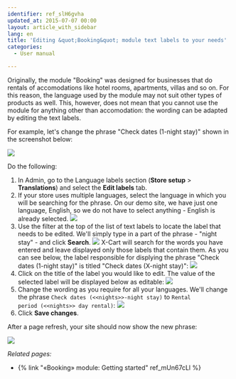 ```yaml
---
identifier: ref_slH6gvha
updated_at: 2015-07-07 00:00
layout: article_with_sidebar
lang: en
title: 'Editing &quot;Booking&quot; module text labels to your needs'
categories:
  - User manual

---
```


Originally, the module "Booking" was designed for businesses that do rentals of accomodations like hotel rooms, apartments, villas and so on. For this reason, the language used by the module may not suit other types of products as well. This, however, does not mean that you cannot use the module for anything other than accomodation: the wording can be adapted by editing the text labels.

For example, let's change the phrase "Check dates (1-night stay)" shown in the screenshot below:

![]({{site.baseurl}}/attachments/8750032/8718812.png?effects=drop-shadow)

Do the following:

1.  In Admin, go to the Language labels section (**Store setup** > **Translations**) and select the **Edit labels** tab. 
2.  If your store uses multiple languages, select the language in which you will be searching for the phrase. On our demo site, we have just one language, English, so we do not have to select anything - English is already selected.
    ![]({{site.baseurl}}/attachments/8750032/8718813.png?effects=drop-shadow)
3.  Use the filter at the top of the list of text labels to locate the label that needs to be edited. We'll simply type in a part of the phrase - "night stay" - and click **Search**.
    ![]({{site.baseurl}}/attachments/8750032/8718814.png?effects=drop-shadow)
    X-Cart will search for the words you have entered and leave displayed only those labels that contain them. As you can see below, the label responsible for displying the phrase "Check dates (1-night stay)" is titled "Check dates (X-night stay)":
    ![]({{site.baseurl}}/attachments/8750032/8718811.png?effects=drop-shadow)
4.  Click on the title of the label you would like to edit. The value of the selected label will be displayed below as editable:
    ![]({{site.baseurl}}/attachments/8750032/8718815.png?effects=drop-shadow)
5.  Change the wording as you require for all your languages. We'll change the phrase `Check dates (<<nights>>-night stay)` to `Rental period (<<nights>> day rental)`:
    ![]({{site.baseurl}}/attachments/8750032/8718816.png?effects=drop-shadow)
6.  Click **Save changes**.

After a page refresh, your site should now show the new phrase:

![]({{site.baseurl}}/attachments/8750032/8718817.png?effects=drop-shadow)

_Related pages:_

*   {% link "«Booking» module: Getting started" ref_mUn67cLl %}